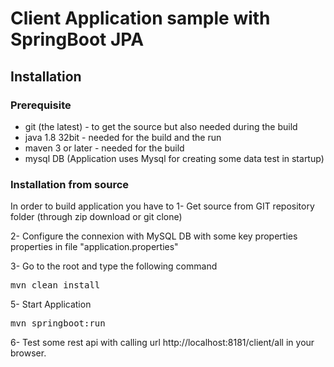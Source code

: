# Client Application sample with SpringBoot JPA

## Installation
### Prerequisite
* git (the latest) - to get the source but also needed during the build 
* java 1.8 32bit - needed for the build and the run
* maven 3 or later - needed for the build
* mysql DB (Application uses Mysql for creating some data test in startup)

### Installation from source
In order to build application you have to
1- Get source from GIT repository folder (through zip download or git clone)

2- Configure the connexion with MySQL DB with some key properties properties in file "application.properties"

3- Go to the root and type the following command
<pre>
mvn clean install
</pre>

5- Start Application
<pre>
mvn springboot:run
</pre>

6- Test some rest api with calling url http://localhost:8181/client/all in your browser.